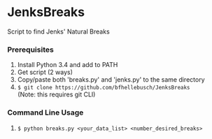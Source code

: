 JenksBreaks
===========

Script to find Jenks' Natural Breaks 

### Prerequisites

1. Install Python 3.4 and add to PATH
2. Get script (2 ways)
  1. Copy/paste both 'breaks.py' and 'jenks.py' to the same directory
  2. `$ git clone https://github.com/bfhellebusch/JenksBreaks`  
   (Note: this requires git CLI)

### Command Line Usage

1. `$ python breaks.py <your_data_list> <number_desired_breaks>`

